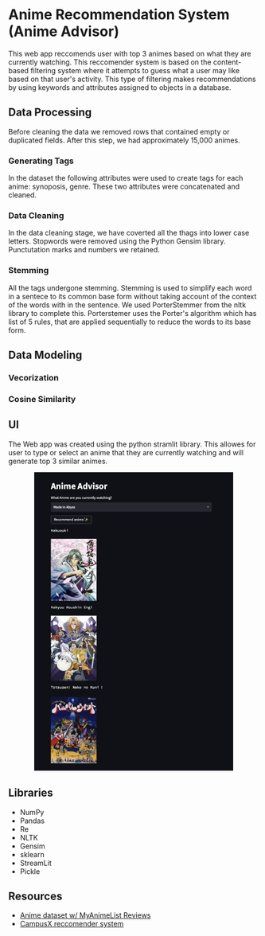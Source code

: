 # Anime Recommendation System (Anime Advisor)

This web app reccomends user with top 3 animes based on what they are currently watching. This reccomender system is based on the content-based filtering system where it attempts to guess what a user may like based on that user's activity. This type of filtering makes recommendations by using keywords and attributes assigned to objects in a database.

## Data Processing 
Before cleaning the data we removed rows that contained empty or duplicated fields. After this step, we had approximately 15,000 animes. 
### Generating Tags
In the dataset the following attributes were used to create tags for each anime: synoposis, genre. These two attributes were concatenated and cleaned. 
### Data Cleaning 
In the data cleaning stage, we have coverted all the thags into lower case letters. Stopwords were removed using the Python Gensim library. Punctutation marks and numbers we retained. 
### Stemming
All the tags undergone stemming. Stemming is used to simplify each word in a sentece to its common base form without taking account of the context of the words with in the sentence. We used PorterStemmer from the nltk library to complete this. Porterstemer uses the Porter's algorithm which has list of 5 rules, that are applied sequentially to reduce the words to its base form.

## Data Modeling 

### Vecorization 

### Cosine Similarity 

## UI 
The Web app was created using the python stramlit library. This allowes for user to type or select an anime that they are currently watching and will generate top 3 similar animes. 

<p align="center">
  <img width="400" height="600" src="https://github.com/mahimahithefish/anime_reccomendation/blob/main/images/Screen%20Shot%202022-08-14%20at%203.00.41%20PM.png" >
</p>

## Libraries 
- NumPy
- Pandas
- Re
- NLTK
- Gensim
- sklearn
- StreamLit
- Pickle

## Resources
- [Anime dataset w/ MyAnimeList Reviews](https://www.kaggle.com/datasets/marlesson/myanimelist-dataset-animes-profiles-reviews)
- [CampusX reccomender system](https://www.youtube.com/watch?v=1xtrIEwY_zY)

